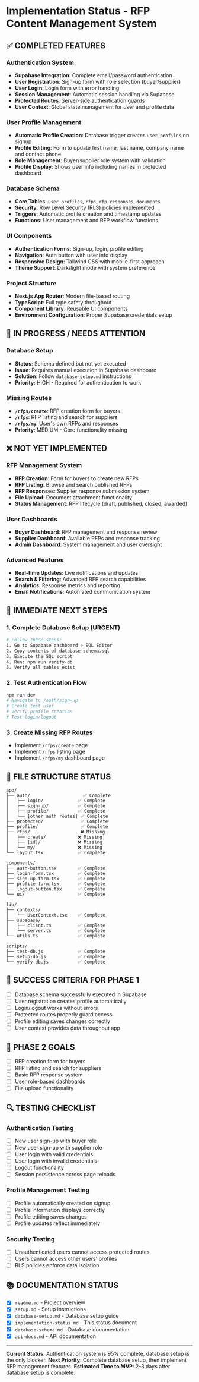 # Implementation Status - RFP Content Management System

## ✅ COMPLETED FEATURES

### Authentication System

- **Supabase Integration**: Complete email/password authentication
- **User Registration**: Sign-up form with role selection (buyer/supplier)
- **User Login**: Login form with error handling
- **Session Management**: Automatic session handling via Supabase
- **Protected Routes**: Server-side authentication guards
- **User Context**: Global state management for user and profile data

### User Profile Management

- **Automatic Profile Creation**: Database trigger creates `user_profiles` on signup
- **Profile Editing**: Form to update first name, last name, company name and contact phone
- **Role Management**: Buyer/supplier role system with validation
- **Profile Display**: Shows user info including names in protected dashboard

### Database Schema

- **Core Tables**: `user_profiles`, `rfps`, `rfp_responses`, `documents`
- **Security**: Row Level Security (RLS) policies implemented
- **Triggers**: Automatic profile creation and timestamp updates
- **Functions**: User management and RFP workflow functions

### UI Components

- **Authentication Forms**: Sign-up, login, profile editing
- **Navigation**: Auth button with user info display
- **Responsive Design**: Tailwind CSS with mobile-first approach
- **Theme Support**: Dark/light mode with system preference

### Project Structure

- **Next.js App Router**: Modern file-based routing
- **TypeScript**: Full type safety throughout
- **Component Library**: Reusable UI components
- **Environment Configuration**: Proper Supabase credentials setup

## 🚧 IN PROGRESS / NEEDS ATTENTION

### Database Setup

- **Status**: Schema defined but not yet executed
- **Issue**: Requires manual execution in Supabase dashboard
- **Solution**: Follow `database-setup.md` instructions
- **Priority**: HIGH - Required for authentication to work

### Missing Routes

- **`/rfps/create`**: RFP creation form for buyers
- **`/rfps`**: RFP listing and search for suppliers
- **`/rfps/my`**: User's own RFPs and responses
- **Priority**: MEDIUM - Core functionality missing

## ❌ NOT YET IMPLEMENTED

### RFP Management System

- **RFP Creation**: Form for buyers to create new RFPs
- **RFP Listing**: Browse and search published RFPs
- **RFP Responses**: Supplier response submission system
- **File Upload**: Document attachment functionality
- **Status Management**: RFP lifecycle (draft, published, closed, awarded)

### User Dashboards

- **Buyer Dashboard**: RFP management and response review
- **Supplier Dashboard**: Available RFPs and response tracking
- **Admin Dashboard**: System management and user oversight

### Advanced Features

- **Real-time Updates**: Live notifications and updates
- **Search & Filtering**: Advanced RFP search capabilities
- **Analytics**: Response metrics and reporting
- **Email Notifications**: Automated communication system

## 🔧 IMMEDIATE NEXT STEPS

### 1. Complete Database Setup (URGENT)

```bash
# Follow these steps:
1. Go to Supabase dashboard > SQL Editor
2. Copy contents of database-schema.sql
3. Execute the SQL script
4. Run: npm run verify-db
5. Verify all tables exist
```

### 2. Test Authentication Flow

```bash
npm run dev
# Navigate to /auth/sign-up
# Create test user
# Verify profile creation
# Test login/logout
```

### 3. Create Missing RFP Routes

- Implement `/rfps/create` page
- Implement `/rfps` listing page
- Implement `/rfps/my` dashboard page

## 📁 FILE STRUCTURE STATUS

```
app/
├── auth/                    ✅ Complete
│   ├── login/             ✅ Complete
│   ├── sign-up/           ✅ Complete
│   ├── profile/           ✅ Complete
│   └── [other auth routes] ✅ Complete
├── protected/              ✅ Complete
├── profile/                ✅ Complete
├── rfps/                   ❌ Missing
│   ├── create/            ❌ Missing
│   ├── [id]/              ❌ Missing
│   └── my/                ❌ Missing
└── layout.tsx             ✅ Complete

components/
├── auth-button.tsx        ✅ Complete
├── login-form.tsx         ✅ Complete
├── sign-up-form.tsx       ✅ Complete
├── profile-form.tsx       ✅ Complete
├── logout-button.tsx      ✅ Complete
└── ui/                    ✅ Complete

lib/
├── contexts/
│   └── UserContext.tsx    ✅ Complete
├── supabase/
│   ├── client.ts          ✅ Complete
│   └── server.ts          ✅ Complete
└── utils.ts               ✅ Complete

scripts/
├── test-db.js             ✅ Complete
├── setup-db.js            ✅ Complete
└── verify-db.js           ✅ Complete
```

## 🎯 SUCCESS CRITERIA FOR PHASE 1

- [ ] Database schema successfully executed in Supabase
- [ ] User registration creates profile automatically
- [ ] Login/logout works without errors
- [ ] Protected routes properly guard access
- [ ] Profile editing saves changes correctly
- [ ] User context provides data throughout app

## 🚀 PHASE 2 GOALS

- [ ] RFP creation form for buyers
- [ ] RFP listing and search for suppliers
- [ ] Basic RFP response system
- [ ] User role-based dashboards
- [ ] File upload functionality

## 🔍 TESTING CHECKLIST

### Authentication Testing

- [ ] New user sign-up with buyer role
- [ ] New user sign-up with supplier role
- [ ] User login with valid credentials
- [ ] User login with invalid credentials
- [ ] Logout functionality
- [ ] Session persistence across page reloads

### Profile Management Testing

- [ ] Profile automatically created on signup
- [ ] Profile information displays correctly
- [ ] Profile editing saves changes
- [ ] Profile updates reflect immediately

### Security Testing

- [ ] Unauthenticated users cannot access protected routes
- [ ] Users cannot access other users' profiles
- [ ] RLS policies enforce data isolation

## 📚 DOCUMENTATION STATUS

- [x] `readme.md` - Project overview
- [x] `setup.md` - Setup instructions
- [x] `database-setup.md` - Database setup guide
- [x] `implementation-status.md` - This status document
- [x] `database-schema.md` - Database documentation
- [x] `api-docs.md` - API documentation

---

**Current Status**: Authentication system is 95% complete, database setup is the only blocker.
**Next Priority**: Complete database setup, then implement RFP management features.
**Estimated Time to MVP**: 2-3 days after database setup is complete.
